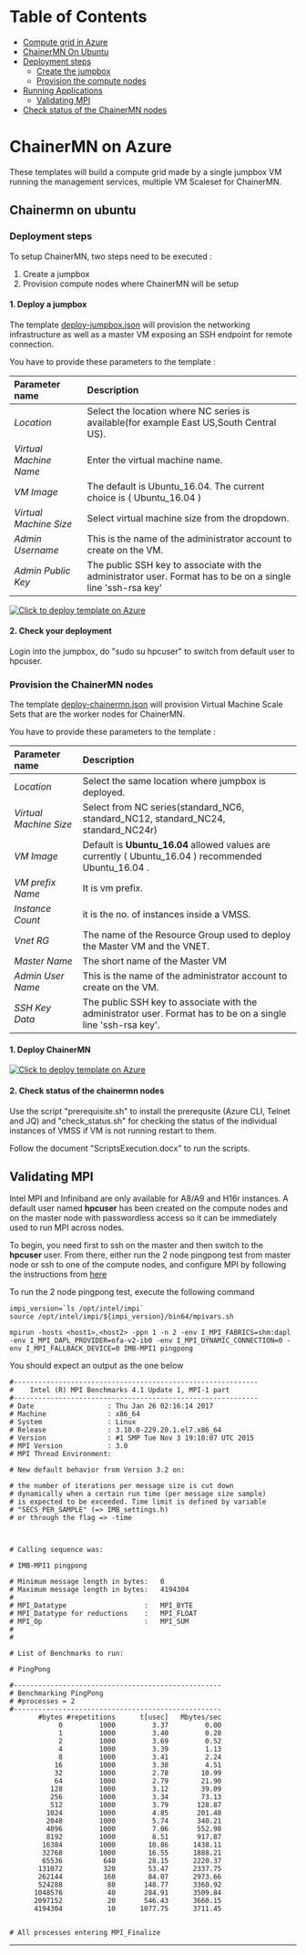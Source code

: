 Table of Contents
=================
* [Compute grid in Azure](#compute-grid-in-azure)
* [ChainerMN On Ubuntu](#chainermn-on-ubuntu)
* [Deployment steps](#deployment-steps)
  * [Create the jumpbox](#create-the-jumpbox)
  * [Provision the compute nodes](#provision-the-compute-nodes) 
* [Running Applications](#running-applications)
  * [Validating MPI](#validating-mpi)
* [Check status of the ChainerMN nodes](#check-status-of-the-chainermn-nodes)
 
# ChainerMN on Azure

These templates will build a compute grid made by a single jumpbox VM running the management services, multiple VM Scaleset for ChainerMN.

## Chainermn on ubuntu

### Deployment steps

To setup ChainerMN, two steps need to be executed :

1. Create a jumpbox
2. Provision compute nodes where ChainerMN will be setup

#### 1. Deploy a jumpbox

The template [deploy-jumpbox.json](deploy-jumpbox.json) will provision the networking infrastructure as well as a master VM exposing an SSH endpoint for remote connection.   

You have to provide these parameters to the template :

| Parameter name | Description |
|:---------------|:------------|
| _Location_ | Select the location where NC series is available(for example East US,South Central US). |
| _Virtual Machine Name_ | Enter the virtual machine name. |
| _VM Image_ | The default is Ubuntu_16.04. The current choice is ( Ubuntu_16.04 ) |
| _Virtual Machine Size_ | Select virtual machine size from the dropdown. |
| _Admin Username_ | This is the name of the administrator account to create on the VM. |
| _Admin Public Key_ | The public SSH key to associate with the administrator user. Format has to be on a single line 'ssh-rsa key' |

[![Click to deploy template on Azure](http://azuredeploy.net/deploybutton.png "Click to deploy template on Azure")](https://portal.azure.com/#create/Microsoft.Template/uri/https%3A%2F%2Fraw.githubusercontent.com%2Fmitmul%2FARMTemplate4ChainerMN%2Fmaster%2Fdeploy-jumpbox.json)

#### 2. Check your deployment

Login into the jumpbox, do "sudo su hpcuser" to switch from default user to hpcuser.

### Provision the ChainerMN nodes

The template [deploy-chainermn.json](deploy-chainermn.json) will provision Virtual Machine Scale Sets that are the worker nodes for ChainerMN.

You have to provide these parameters to the template :

| Parameter name | Description |
|:---------------|:------------|
| _Location_ | Select the same location where jumpbox is deployed. |
| _Virtual Machine Size_ | Select from NC series(standard_NC6, standard_NC12, standard_NC24, standard_NC24r) |
| _VM Image_ | Default is **Ubuntu_16.04** allowed values are currently ( Ubuntu_16.04 ) recommended Ubuntu_16.04 . |
| _VM prefix Name_ | It is vm prefix. |
| _Instance Count_ | it is the no. of instances inside a VMSS. |
| _Vnet RG_ | The name of the Resource Group used to deploy the Master VM and the VNET. |
| _Master Name_ | The short name of the Master VM |
| _Admin User Name_ | This is the name of the administrator account to create on the VM. |
| _SSH Key Data_ | The public SSH key to associate with the administrator user. Format has to be on a single line 'ssh-rsa key'. |

#### 1. Deploy ChainerMN

[![Click to deploy template on Azure](http://azuredeploy.net/deploybutton.png "Click to deploy template on Azure")](https://portal.azure.com/#create/Microsoft.Template/uri/https%3A%2F%2Fraw.githubusercontent.com%2Fmitmul%2FARMTemplate4ChainerMN%2Fmaster%2Fdeploy-chainermn.json)

#### 2. Check status of the chainermn nodes

Use the script "prerequisite.sh" to install the prerequsite (Azure CLI, Telnet and JQ) and "check_status.sh" for checking the status of    the individual instances of VMSS if VM is not running restart to them.

Follow the document "ScriptsExecution.docx" to run the scripts.

## Validating MPI

Intel MPI and Infiniband are only available for A8/A9 and H16r instances. A default user named **hpcuser** has been created on the compute nodes and on the master node with passwordless access so it can be immediately used to run MPI across nodes.

To begin, you need first to ssh on the master and then switch to the **hpcuser** user. From there, either run the 2 node pingpong test from master node or ssh to one of the compute nodes, and configure MPI by following the instructions from [here](https://docs.microsoft.com/en-us/azure/virtual-machines/virtual-machines-linux-classic-rdma-cluster#configure-intel-mpi)

To run the 2 node pingpong test, execute the following command

    impi_version=`ls /opt/intel/impi`
    source /opt/intel/impi/${impi_version}/bin64/mpivars.sh

    mpirun -hosts <host1>,<host2> -ppn 1 -n 2 -env I_MPI_FABRICS=shm:dapl -env I_MPI_DAPL_PROVIDER=ofa-v2-ib0 -env I_MPI_DYNAMIC_CONNECTION=0 -env I_MPI_FALLBACK_DEVICE=0 IMB-MPI1 pingpong

You should expect an output as the one below

    #------------------------------------------------------------
    #    Intel (R) MPI Benchmarks 4.1 Update 1, MPI-1 part
    #------------------------------------------------------------
    # Date                  : Thu Jan 26 02:16:14 2017
    # Machine               : x86_64
    # System                : Linux
    # Release               : 3.10.0-229.20.1.el7.x86_64
    # Version               : #1 SMP Tue Nov 3 19:10:07 UTC 2015
    # MPI Version           : 3.0
    # MPI Thread Environment:

    # New default behavior from Version 3.2 on:

    # the number of iterations per message size is cut down
    # dynamically when a certain run time (per message size sample)
    # is expected to be exceeded. Time limit is defined by variable
    # "SECS_PER_SAMPLE" (=> IMB_settings.h)
    # or through the flag => -time



    # Calling sequence was:

    # IMB-MPI1 pingpong

    # Minimum message length in bytes:   0
    # Maximum message length in bytes:   4194304
    #
    # MPI_Datatype                   :   MPI_BYTE
    # MPI_Datatype for reductions    :   MPI_FLOAT
    # MPI_Op                         :   MPI_SUM
    #
    #

    # List of Benchmarks to run:

    # PingPong

    #---------------------------------------------------
    # Benchmarking PingPong
    # #processes = 2
    #---------------------------------------------------
           #bytes #repetitions      t[usec]   Mbytes/sec
                0         1000         3.37         0.00
                1         1000         3.40         0.28
                2         1000         3.69         0.52
                4         1000         3.39         1.13
                8         1000         3.41         2.24
               16         1000         3.38         4.51
               32         1000         2.78        10.99
               64         1000         2.79        21.90
              128         1000         3.12        39.09
              256         1000         3.34        73.13
              512         1000         3.79       128.87
             1024         1000         4.85       201.48
             2048         1000         5.74       340.21
             4096         1000         7.06       552.98
             8192         1000         8.51       917.87
            16384         1000        10.86      1438.11
            32768         1000        16.55      1888.21
            65536          640        28.15      2220.37
           131072          320        53.47      2337.75
           262144          160        84.07      2973.66
           524288           80       148.77      3360.92
          1048576           40       284.91      3509.84
          2097152           20       546.43      3660.15
          4194304           10      1077.75      3711.45


    # All processes entering MPI_Finalize

____



 



